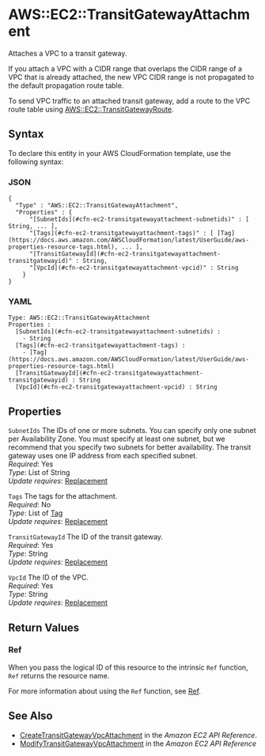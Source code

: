 # AWS::EC2::TransitGatewayAttachment<a name="aws-resource-ec2-transitgatewayattachment"></a>

Attaches a VPC to a transit gateway\.

If you attach a VPC with a CIDR range that overlaps the CIDR range of a VPC that is already attached, the new VPC CIDR range is not propagated to the default propagation route table\.

To send VPC traffic to an attached transit gateway, add a route to the VPC route table using [AWS::EC2::TransitGatewayRoute](https://docs.aws.amazon.com/AWSCloudFormation/latest/UserGuide/aws-resource-ec2-transitgatewayroute.html)\.

## Syntax<a name="aws-resource-ec2-transitgatewayattachment-syntax"></a>

To declare this entity in your AWS CloudFormation template, use the following syntax:

### JSON<a name="aws-resource-ec2-transitgatewayattachment-syntax.json"></a>

```
{
  "Type" : "AWS::EC2::TransitGatewayAttachment",
  "Properties" : {
      "[SubnetIds](#cfn-ec2-transitgatewayattachment-subnetids)" : [ String, ... ],
      "[Tags](#cfn-ec2-transitgatewayattachment-tags)" : [ [Tag](https://docs.aws.amazon.com/AWSCloudFormation/latest/UserGuide/aws-properties-resource-tags.html), ... ],
      "[TransitGatewayId](#cfn-ec2-transitgatewayattachment-transitgatewayid)" : String,
      "[VpcId](#cfn-ec2-transitgatewayattachment-vpcid)" : String
    }
}
```

### YAML<a name="aws-resource-ec2-transitgatewayattachment-syntax.yaml"></a>

```
Type: AWS::EC2::TransitGatewayAttachment
Properties : 
﻿  [SubnetIds](#cfn-ec2-transitgatewayattachment-subnetids) : 
    - String
﻿  [Tags](#cfn-ec2-transitgatewayattachment-tags) : 
    - [Tag](https://docs.aws.amazon.com/AWSCloudFormation/latest/UserGuide/aws-properties-resource-tags.html)
﻿  [TransitGatewayId](#cfn-ec2-transitgatewayattachment-transitgatewayid) : String
﻿  [VpcId](#cfn-ec2-transitgatewayattachment-vpcid) : String
```

## Properties<a name="aws-resource-ec2-transitgatewayattachment-properties"></a>

`SubnetIds`  <a name="cfn-ec2-transitgatewayattachment-subnetids"></a>
The IDs of one or more subnets\. You can specify only one subnet per Availability Zone\. You must specify at least one subnet, but we recommend that you specify two subnets for better availability\. The transit gateway uses one IP address from each specified subnet\.  
*Required*: Yes  
*Type*: List of String  
*Update requires*: [Replacement](https://docs.aws.amazon.com/AWSCloudFormation/latest/UserGuide/using-cfn-updating-stacks-update-behaviors.html#update-replacement)

`Tags`  <a name="cfn-ec2-transitgatewayattachment-tags"></a>
The tags for the attachment\.  
*Required*: No  
*Type*: List of [Tag](https://docs.aws.amazon.com/AWSCloudFormation/latest/UserGuide/aws-properties-resource-tags.html)  
*Update requires*: [Replacement](https://docs.aws.amazon.com/AWSCloudFormation/latest/UserGuide/using-cfn-updating-stacks-update-behaviors.html#update-replacement)

`TransitGatewayId`  <a name="cfn-ec2-transitgatewayattachment-transitgatewayid"></a>
The ID of the transit gateway\.  
*Required*: Yes  
*Type*: String  
*Update requires*: [Replacement](https://docs.aws.amazon.com/AWSCloudFormation/latest/UserGuide/using-cfn-updating-stacks-update-behaviors.html#update-replacement)

`VpcId`  <a name="cfn-ec2-transitgatewayattachment-vpcid"></a>
The ID of the VPC\.  
*Required*: Yes  
*Type*: String  
*Update requires*: [Replacement](https://docs.aws.amazon.com/AWSCloudFormation/latest/UserGuide/using-cfn-updating-stacks-update-behaviors.html#update-replacement)

## Return Values<a name="aws-resource-ec2-transitgatewayattachment-return-values"></a>

### Ref<a name="aws-resource-ec2-transitgatewayattachment-return-values-ref"></a>

When you pass the logical ID of this resource to the intrinsic `Ref` function, `Ref` returns the resource name\.

For more information about using the `Ref` function, see [Ref](https://docs.aws.amazon.com/AWSCloudFormation/latest/UserGuide/intrinsic-function-reference-ref.html)\.

## See Also<a name="aws-resource-ec2-transitgatewayattachment--seealso"></a>
+  [CreateTransitGatewayVpcAttachment](https://docs.aws.amazon.com/AWSEC2/latest/APIReference/API_CreateTransitGatewayVpcAttachment.html) in the *Amazon EC2 API Reference*\.
+  [ModifyTransitGatewayVpcAttachment](https://docs.aws.amazon.com/AWSEC2/latest/APIReference/API_ModifyTransitGatewayVpcAttachment.html) in the *Amazon EC2 API Reference*